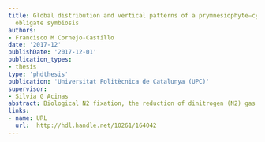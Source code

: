```yaml
---
title: Global distribution and vertical patterns of a prymnesiophyte–cyanobacteria
  obligate symbiosis
authors:
- Francisco M Cornejo-Castillo
date: '2017-12'
publishDate: '2017-12-01'
publication_types:
- thesis
type: 'phdthesis'
publication: 'Universitat Politècnica de Catalunya (UPC)'
supervisor:
- Silvia G Acinas
abstract: Biological N2 fixation, the reduction of dinitrogen (N2) gas to biologically available nitrogen, is a fundamental process since it represents a source of new nitrogen for marine life in areas where this important element can be limiting, supporting primary productivity and thus biological carbon export to the deep ocean. This process is performed by the nitrogen-fixing prokaryotic microorganisms (the so-called diazotrophs). However, very little is still known about the identity and ecology of diazotrophs, which largely limits our capacity to understand the global significance of this process, and to predict potential variations in nitrogen fixation upon changes in environmental conditions. In this thesis, we aimed at improving the knowledge on the diversity, ecology and evolution of the marine nitrogen-fixing microorganisms in the open ocean.
links:
- name: URL
  url:  http://hdl.handle.net/10261/164042
---
```


